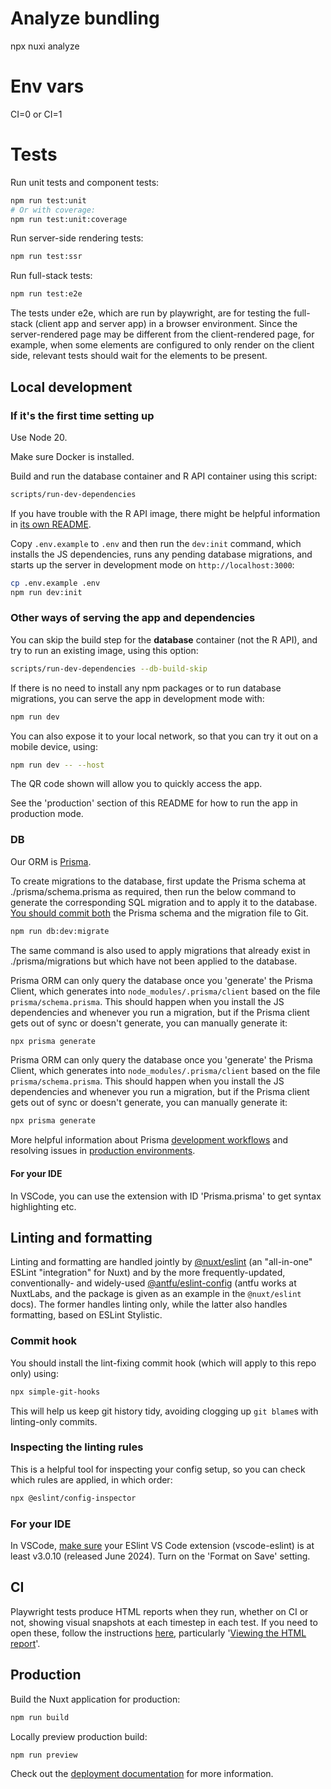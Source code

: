 # Analyze bundling

npx nuxi analyze

# Env vars

CI=0 or CI=1

# Tests

Run unit tests and component tests:
```bash
npm run test:unit
# Or with coverage:
npm run test:unit:coverage
```

Run server-side rendering tests:
```bash
npm run test:ssr
```

Run full-stack tests:
```bash
npm run test:e2e
```

The tests under e2e, which are run by playwright, are for testing the full-stack (client app and server app) in a browser environment. Since the server-rendered page may be different from the client-rendered page, for example, when some elements are configured to only render on the client side, relevant tests should wait for the elements to be present.

## Local development

### If it's the first time setting up

Use Node 20.

Make sure Docker is installed.

Build and run the database container and R API container using this script:

```bash
scripts/run-dev-dependencies
```

If you have trouble with the R API image, there might be helpful information in [its own README](https://github.com/jameel-institute/daedalus.api).

Copy `.env.example` to `.env` and then run the `dev:init` command, which installs the JS dependencies, runs any pending database migrations, and starts up the server in development mode on `http://localhost:3000`:

```bash
cp .env.example .env
npm run dev:init
```

### Other ways of serving the app and dependencies

You can skip the build step for the **database** container (not the R API), and try to run an existing image, using this option:

```bash
scripts/run-dev-dependencies --db-build-skip
```

If there is no need to install any npm packages or to run database migrations, you can serve the app in development mode with:

```bash
npm run dev
```

You can also expose it to your local network, so that you can try it out on a mobile device, using:

```bash
npm run dev -- --host
```

The QR code shown will allow you to quickly access the app.

See the 'production' section of this README for how to run the app in production mode.

### DB

Our ORM is [Prisma](https://www.prisma.io/).

To create migrations to the database, first update the Prisma schema at ./prisma/schema.prisma as required, then run the below command to generate the corresponding SQL migration and to apply it to the database. [You should commit both](https://www.prisma.io/docs/orm/prisma-migrate/workflows/team-development#source-control) the Prisma schema and the migration file to Git.

```bash
npm run db:dev:migrate
```

The same command is also used to apply migrations that already exist in ./prisma/migrations but which have not been applied to the database.

Prisma ORM can only query the database once you 'generate' the Prisma Client, which generates into `node_modules/.prisma/client` based on the file `prisma/schema.prisma`. This should happen when you install the JS dependencies and whenever you run a migration, but if the Prisma client gets out of sync or doesn't generate, you can manually generate it:

```bash
npx prisma generate
```

Prisma ORM can only query the database once you 'generate' the Prisma Client, which generates into `node_modules/.prisma/client` based on the file `prisma/schema.prisma`. This should happen when you install the JS dependencies and whenever you run a migration, but if the Prisma client gets out of sync or doesn't generate, you can manually generate it:

```bash
npx prisma generate
```

More helpful information about Prisma [development workflows](https://www.prisma.io/docs/orm/prisma-migrate/workflows/development-and-production#customizing-migrations) and resolving issues in [production environments](https://www.prisma.io/docs/orm/prisma-migrate/workflows/patching-and-hotfixing#fixing-failed-migrations-with-migrate-diff-and-db-execute).

#### For your IDE

In VSCode, you can use the extension with ID 'Prisma.prisma' to get syntax highlighting etc.

## Linting and formatting

Linting and formatting are handled jointly by [@nuxt/eslint](https://eslint.nuxt.com/packages/module) (an "all-in-one" ESLint "integration" for Nuxt) and by the more frequently-updated, conventionally- and widely-used [@antfu/eslint-config](https://github.com/antfu/eslint-config) (antfu works at NuxtLabs, and the package is given as an example in the `@nuxt/eslint` docs). The former handles linting only, while the latter also handles formatting, based on ESLint Stylistic.

### Commit hook

You should install the lint-fixing commit hook (which will apply to this repo only) using:

```bash
npx simple-git-hooks
```

This will help us keep git history tidy, avoiding clogging up `git blame`s with linting-only commits.

### Inspecting the linting rules

This is a helpful tool for inspecting your config setup, so you can check which rules are applied, in which order:
```bash
npx @eslint/config-inspector
```

### For your IDE

In VSCode, [make sure](https://eslint.nuxt.com/packages/module#vs-code) your ESlint VS Code extension (vscode-eslint) is at least v3.0.10 (released June 2024). Turn on the 'Format on Save' setting.

## CI

Playwright tests produce HTML reports when they run, whether on CI or not, showing visual snapshots at each timestep in each test. If you need to open these, follow the instructions [here](https://playwright.dev/docs/ci-intro#html-report), particularly '[Viewing the HTML report](https://playwright.dev/docs/ci-intro#viewing-the-html-report)'.

## Production

Build the Nuxt application for production:

```bash
npm run build
```

Locally preview production build:

```bash
npm run preview
```

Check out the [deployment documentation](https://nuxt.com/docs/getting-started/deployment) for more information.
